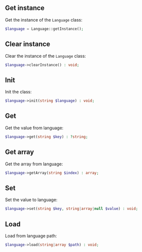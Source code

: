 Get instance
------------

Get the instance of the `Language` class:

```php
$language = Language::getInstance();
```


Clear instance
--------------

Clear the instance of the `Language` class:

```php
$language->clearInstance() : void;
```


Init
----

Init the class:

```php
$language->init(string $language) : void;
```


Get
---

Get the value from language:

```php
$language->get(string $key) : ?string;
```


Get array
---------

Get the array from language:

```php
$language->getArray(string $index) : array;
```


Set
---

Set the value to language:

```php
$language->set(string $key, string|array|null $value) : void;
```


Load
----

Load from language path:

```php
$language->load(string|array $path) : void;
```
